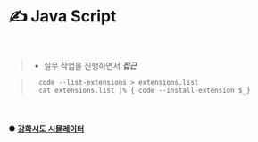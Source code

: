 # ✍️ Java Script

<br />

>   * 실무 작업을 진행하면서 _**접근**_

>       code --list-extensions > extensions.list
>       cat extensions.list |% { code --install-extension $_}

<br />

#### ● [강화시도 시뮬레이터](http://nergyhee.dothome.co.kr/function/past/luckTest/)
